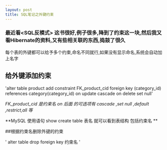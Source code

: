 ```yaml
---
layout: post
title: SQL笔记之外键约束
---
```


### 最近看<SQL反模式> 这书很好,例子很多,降到了约束这一块,然后我又看Hibernate的资料,又有些相关联的东西,捣鼓了很久

每个表的外键都可以给予多个约束,命名不同就行,如果没有显示命名,系统会自动加上名字

## 给外键添加约束
'alter table product add constraint FK_product_cid foreign key (category_id) references category(category_id)
 on update cascade on delete set null'
 
*FK_product_cid 是约束名*
*on 后面 的可选项有 cascade ,set null ,default ,restrict,all 等*

**MySQL 使用语句 show create table 表名 就可以看到表结构 包括约束名 **

##根据约束名删除外键的约束

' alter table drop foreign key 约束名 '
